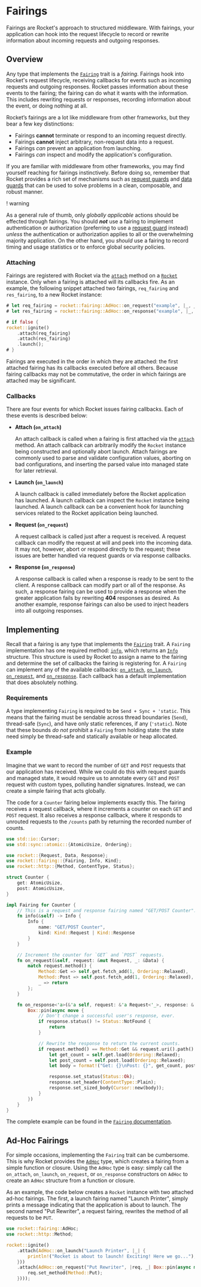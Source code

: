 # Fairings

Fairings are Rocket's approach to structured middleware. With fairings, your
application can hook into the request lifecycle to record or rewrite information
about incoming requests and outgoing responses.

## Overview

Any type that implements the [`Fairing`] trait is a _fairing_. Fairings hook
into Rocket's request lifecycle, receiving callbacks for events such as incoming
requests and outgoing responses. Rocket passes information about these events to
the fairing; the fairing can do what it wants with the information. This
includes rewriting requests or responses, recording information about the event,
or doing nothing at all.

Rocket’s fairings are a lot like middleware from other frameworks, but they bear
a few key distinctions:

  * Fairings **cannot** terminate or respond to an incoming request directly.
  * Fairings **cannot** inject arbitrary, non-request data into a request.
  * Fairings _can_ prevent an application from launching.
  * Fairings _can_ inspect and modify the application's configuration.

If you are familiar with middleware from other frameworks, you may find yourself
reaching for fairings instinctively. Before doing so, remember that Rocket
provides a rich set of mechanisms such as [request guards] and [data guards]
that can be used to solve problems in a clean, composable, and robust manner.

! warning

  As a general rule of thumb, only _globally applicable_ actions should be
  effected through fairings. You should **_not_** use a fairing to implement
  authentication or authorization (preferring to use a [request guard] instead)
  _unless_ the authentication or authorization applies to all or the
  overwhelming majority application. On the other hand, you _should_ use a
  fairing to record timing and usage statistics or to enforce global security
  policies.

[`Fairing`]: @api/rocket/fairing/trait.Fairing.html
[request guard]: ../requests/#request-guards
[request guards]: ../requests/#request-guards
[data guards]: ../requests/#body-data

### Attaching

Fairings are registered with Rocket via the [`attach`] method on a [`Rocket`]
instance. Only when a fairing is attached will its callbacks fire. As an
example, the following snippet attached two fairings, `req_fairing` and
`res_fairing`, to a new Rocket instance:

```rust
# let req_fairing = rocket::fairing::AdHoc::on_request("example", |_, _| {});
# let res_fairing = rocket::fairing::AdHoc::on_response("example", |_, _| {});

# if false {
rocket::ignite()
    .attach(req_fairing)
    .attach(res_fairing)
    .launch();
# }
```

[`attach`]: @api/rocket/struct.Rocket.html#method.attach
[`Rocket`]: @api/rocket/struct.Rocket.html

Fairings are executed in the order in which they are attached: the first
attached fairing has its callbacks executed before all others. Because fairing
callbacks may not be commutative, the order in which fairings are attached may
be significant.

### Callbacks

There are four events for which Rocket issues fairing callbacks. Each of these
events is described below:

  * **Attach (`on_attach`)**

    An attach callback is called when a fairing is first attached via the
    [`attach`](@api/rocket/struct.Rocket.html#method.attach) method. An attach
    callback can arbitrarily modify the `Rocket` instance being constructed and
    optionally abort launch. Attach fairings are commonly used to parse and
    validate configuration values, aborting on bad configurations, and inserting
    the parsed value into managed state for later retrieval.

  * **Launch (`on_launch`)**

    A launch callback is called immediately before the Rocket application has
    launched. A launch callback can inspect the `Rocket` instance being
    launched. A launch callback can be a convenient hook for launching services
    related to the Rocket application being launched.

  * **Request (`on_request`)**

    A request callback is called just after a request is received. A request
    callback can modify the request at will and peek into the incoming data. It
    may not, however, abort or respond directly to the request; these issues are
    better handled via request guards or via response callbacks.

  * **Response (`on_response`)**

    A response callback is called when a response is ready to be sent to the
    client. A response callback can modify part or all of the response. As such,
    a response fairing can be used to provide a response when the greater
    application fails by rewriting **404** responses as desired. As another
    example, response fairings can also be used to inject headers into all
    outgoing responses.

## Implementing

Recall that a fairing is any type that implements the [`Fairing`] trait. A
`Fairing` implementation has one required method: [`info`], which returns an
[`Info`] structure. This structure is used by Rocket to assign a name to the
fairing and determine the set of callbacks the fairing is registering for. A
`Fairing` can implement any of the available callbacks: [`on_attach`],
[`on_launch`], [`on_request`], and [`on_response`]. Each callback has a default
implementation that does absolutely nothing.

[`Info`]: @api/rocket/fairing/struct.Info.html
[`info`]: @api/rocket/fairing/trait.Fairing.html#tymethod.info
[`on_attach`]: @api/rocket/fairing/trait.Fairing.html#method.on_attach
[`on_launch`]: @api/rocket/fairing/trait.Fairing.html#method.on_launch
[`on_request`]: @api/rocket/fairing/trait.Fairing.html#method.on_request
[`on_response`]: @api/rocket/fairing/trait.Fairing.html#method.on_response

### Requirements

A type implementing `Fairing` is required to be `Send + Sync + 'static`. This
means that the fairing must be sendable across thread boundaries (`Send`),
thread-safe (`Sync`), and have only static references, if any (`'static`). Note
that these bounds _do not_ prohibit a `Fairing` from holding state: the state
need simply be thread-safe and statically available or heap allocated.

### Example

Imagine that we want to record the number of `GET` and `POST` requests that our
application has received. While we could do this with request guards and managed
state, it would require us to annotate every `GET` and `POST` request with
custom types, polluting handler signatures. Instead, we can create a simple
fairing that acts globally.

The code for a `Counter` fairing below implements exactly this. The fairing
receives a request callback, where it increments a counter on each `GET` and
`POST` request. It also receives a response callback, where it responds to
unrouted requests to the `/counts` path by returning the recorded number of
counts.

```rust
use std::io::Cursor;
use std::sync::atomic::{AtomicUsize, Ordering};

use rocket::{Request, Data, Response};
use rocket::fairing::{Fairing, Info, Kind};
use rocket::http::{Method, ContentType, Status};

struct Counter {
    get: AtomicUsize,
    post: AtomicUsize,
}

impl Fairing for Counter {
    // This is a request and response fairing named "GET/POST Counter".
    fn info(&self) -> Info {
        Info {
            name: "GET/POST Counter",
            kind: Kind::Request | Kind::Response
        }
    }

    // Increment the counter for `GET` and `POST` requests.
    fn on_request(&self, request: &mut Request, _: &Data) {
        match request.method() {
            Method::Get => self.get.fetch_add(1, Ordering::Relaxed),
            Method::Post => self.post.fetch_add(1, Ordering::Relaxed),
            _ => return
        };
    }

    fn on_response<'a>(&'a self, request: &'a Request<'_>, response: &'a mut Response<'_>) -> BoxFuture<'a, ()> {
        Box::pin(async move {
            // Don't change a successful user's response, ever.
            if response.status() != Status::NotFound {
                return
            }

            // Rewrite the response to return the current counts.
            if request.method() == Method::Get && request.uri().path() == "/counts" {
                let get_count = self.get.load(Ordering::Relaxed);
                let post_count = self.post.load(Ordering::Relaxed);
                let body = format!("Get: {}\nPost: {}", get_count, post_count);

                response.set_status(Status::Ok);
                response.set_header(ContentType::Plain);
                response.set_sized_body(Cursor::new(body));
            }
        })
    }
}
```

The complete example can be found in the [`Fairing`
documentation](@api/rocket/fairing/trait.Fairing.html#example).

## Ad-Hoc Fairings

For simple occasions, implementing the `Fairing` trait can be cumbersome. This
is why Rocket provides the [`AdHoc`] type, which creates a fairing from a simple
function or closure. Using the `AdHoc` type is easy: simply call the
`on_attach`, `on_launch`, `on_request`, or `on_response` constructors on `AdHoc`
to create an `AdHoc` structure from a function or closure.

As an example, the code below creates a `Rocket` instance with two attached
ad-hoc fairings. The first, a launch fairing named "Launch Printer", simply
prints a message indicating that the application is about to launch. The
second named "Put Rewriter", a request fairing, rewrites the method of all
requests to be `PUT`.

```rust
use rocket::fairing::AdHoc;
use rocket::http::Method;

rocket::ignite()
    .attach(AdHoc::on_launch("Launch Printer", |_| {
        println!("Rocket is about to launch! Exciting! Here we go...");
    }))
    .attach(AdHoc::on_request("Put Rewriter", |req, _| Box::pin(async move {
        req.set_method(Method::Put);
    })));
```

[`AdHoc`]: @api/rocket/fairing/struct.AdHoc.html
